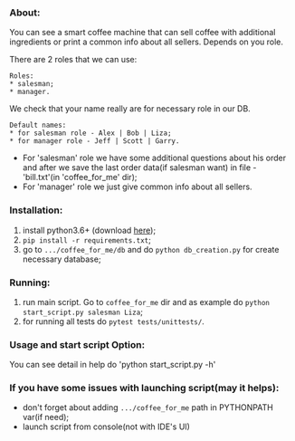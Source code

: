 ### About:
You can see a smart coffee machine that can sell coffee with additional ingredients or print a common info about all sellers. Depends on you role.
 
There are 2 roles that we can use:
```
Roles:
* salesman;
* manager.
```
We check that your name really are for necessary role in our DB.
```
Default names:
* for salesman role - Alex | Bob | Liza;
* for manager role - Jeff | Scott | Garry.
```

* For 'salesman' role we have some additional questions about his order and after we save the last order data(if salesman want) in file - 'bill.txt'(in 'coffee_for_me' dir);
* For 'manager' role we just give common info about all sellers.

### Installation:
1. install python3.6+ (download [here](https://www.python.org/downloads/release/python-367/));
2. `pip install -r requirements.txt`;
3. go to `.../coffee_for_me/db` and do `python db_creation.py` for create necessary database;

### Running:
1. run main script. Go to `coffee_for_me` dir and as example do `python start_script.py salesman Liza`;
2. for running all tests do `pytest tests/unittests/`.

### Usage and start script Option:
You can see detail in help do 'python start_script.py -h'


### If you have some issues with launching script(may it helps):
  * don't forget about adding `.../coffee_for_me` path in PYTHONPATH var(if need);
  * launch script from console(not with IDE's UI)